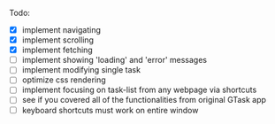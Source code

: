 Todo:
- [x] implement navigating
- [x] implement scrolling
- [x] implement fetching
- [ ] implement showing 'loading' and 'error' messages
- [ ] implement modifying single task
- [ ] optimize css rendering
- [ ] implement focusing on task-list from any webpage via shortcuts
- [ ] see if you covered all of the functionalities from original GTask app
- [ ] keyboard shortcuts must work on entire window
